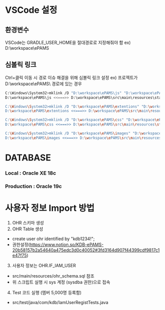 # VSCode 설정
## 환경변수
VSCode는 GRADLE_USER_HOME을 절대경로로 지정해줘야 함 
ex) D:\workspace\ePAMS

## 심볼릭 링크
Ctrl+클릭 이동 시 경로 이슈 해결을 위해 심볼릭 링크 설정
ex) 프로젝트가 D:\workspace\ePAMS\ 경로에 있는 경우

```bash
C:\Windows\System32>mklink /D "D:\workspace\ePAMS\js" "D:\workspace\ePAMS\src\main\resources\static\js"
D:\workspace\ePAMS\js <<===>> D:\workspace\ePAMS\src\main\resources\static\js에 대한 기호화된 링크를 만들었습니다.

C:\Windows\System32>mklink /D "D:\workspace\ePAMS\extentions" "D:\workspace\ePAMS\src\main\resources\static\extensions"
D:\workspace\ePAMS\extentions <<===>> D:\workspace\ePAMS\src\main\resources\static\extensions에 대한 기호화된 링크를 만들었습니다.

C:\Windows\System32>mklink /D "D:\workspace\ePAMS\css" "D:\workspace\ePAMS\src\main\resources\static\css"
D:\workspace\ePAMS\css <<===>> D:\workspace\ePAMS\src\main\resources\static\css에 대한 기호화된 링크를 만들었습니다.

C:\Windows\System32>mklink /D "D:\workspace\ePAMS\images" "D:\workspace\ePAMS\src\main\resources\static\images"
D:\workspace\ePAMS\images <<===>> D:\workspace\ePAMS\src\main\resources\static\images에 대한 기호화된 링크를 만들었습니다.
```

# DATABASE
### Local : Oracle XE 18c
### Production : Oracle 19c

# 사용자 정보 Import 방법
1) OHR 스키마 생성
2) OHR Table 생성
 - create user ohr identified by "kdb1234!";
 - 권한설정(https://www.notion.so/KDB-ePAMS-20b58157b2a54640a475edc3d0c40052#3fd3164d907f44399cdf9817c1e47f75)
3) 사용자 정보는 OHR.IF_IAM_USER
 - src/main/resources/ohr_schema.sql 참조
 - 위 스크립트 실행 시 sys 계정 (sysdba 권한)으로 접속
4) Test 코드 실행 (멤버 5,000명 등록함)
 - src/test/java/com/kdb/IamUserRegistTests.java
